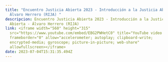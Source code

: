 ```yaml
---
title: "Encuentro Justicia Abierta 2023 - Introducción a la Justicia Abierta -
  Álvaro Herrero (RIJA) "
descripcion: Encuentro Justicia Abierta 2023 - Introducción a la Justicia
  Abierta - Álvaro Herrero (RIJA)
link: <iframe width="560" height="315"
  src="https://www.youtube.com/embed/EBG2PWHetC0" title="YouTube video player"
  frameborder="0" allow="accelerometer; autoplay; clipboard-write;
  encrypted-media; gyroscope; picture-in-picture; web-share"
  allowfullscreen></iframe>
date: 2023-07-04T15:31:35.494Z
---
```

